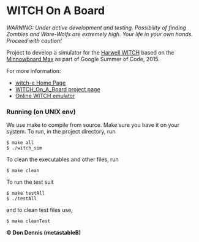 

# WITCH On A Board

*WARNING: Under active development and testing. Possibility of finding Zombies and Ware-Wolfs are extremely high. Your life in your own hands. Proceed with caution!*

Project to develop a simulator for the [Harwell WITCH](http://en.wikipedia.org/wiki/Harwell_computer) based on the [Minnowboard Max](http://www.minnowboard.org/meet-minnowboard-max/)  as part of Google Summer of Code, 2015.

For more information:

* [witch-e Home Page](http://witch-e.org/Main_Page)
* [WITCH\_On\_A\_Board project page](http://witch-e.org/Witch_On_A_Board)
* [Online WITCH emulator](http://emulator.witch-e.org/)

### Running  (on UNIX env)
We use make to compile from source. Make sure you have it on your system. To run, in the project directory, run

    $ make all
    $ ./witch_sim

To clean the executables and other files, run

    $ make clean

To run the test suit

    $ make testAll
    $ ./testAll

and to clean test files use,

    $ make cleanTest

**&copy; Don Dennis (metastableB)**